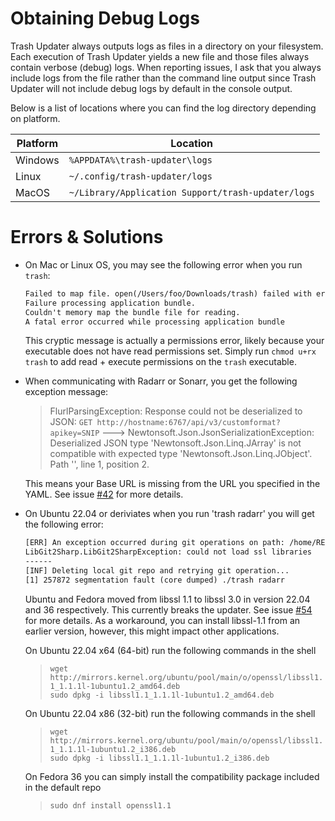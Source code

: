 # Obtaining Debug Logs

Trash Updater always outputs logs as files in a directory on your filesystem. Each execution of
Trash Updater yields a new file and those files always contain verbose (debug) logs. When reporting
issues, I ask that you always include logs from the file rather than the command line output since
Trash Updater will not include debug logs by default in the console output.

Below is a list of locations where you can find the log directory depending on platform.

| Platform | Location                                           |
| -------- | -------------------------------------------------- |
| Windows  | `%APPDATA%\trash-updater\logs`                     |
| Linux    | `~/.config/trash-updater/logs`                     |
| MacOS    | `~/Library/Application Support/trash-updater/logs` |

# Errors & Solutions

* On Mac or Linux OS, you may see the following error when you run `trash`:

  ```txt
  Failed to map file. open(/Users/foo/Downloads/trash) failed with error 13
  Failure processing application bundle.
  Couldn't memory map the bundle file for reading.
  A fatal error occurred while processing application bundle
  ```

  This cryptic message is actually a permissions error, likely because your executable does not have
  read permissions set. Simply run `chmod u+rx trash` to add read + execute permissions on the
  `trash` executable.

* When communicating with Radarr or Sonarr, you get the following exception message:

  > FlurlParsingException: Response could not be deserialized to JSON: `GET
  > http://hostname:6767/api/v3/customformat?apikey=SNIP` --->
  > Newtonsoft.Json.JsonSerializationException: Deserialized JSON type
  > 'Newtonsoft.Json.Linq.JArray' is not compatible with expected type
  > 'Newtonsoft.Json.Linq.JObject'. Path '', line 1, position 2.

  This means your Base URL is missing from the URL you specified in the YAML. See issue [#42] for
  more details.

* On Ubuntu 22.04 or deriviates when you run 'trash radarr' you will get the following error:

  ```txt
  [ERR] An exception occurred during git operations on path: /home/REDACTED/.config/trash-updater/repo
  LibGit2Sharp.LibGit2SharpException: could not load ssl libraries
  ------
  [INF] Deleting local git repo and retrying git operation...
  [1] 257872 segmentation fault (core dumped) ./trash radarr
  ```

  Ubuntu and Fedora moved from libssl 1.1 to libssl 3.0 in version 22.04 and 36 respectively. This
  currently breaks the updater.
  See issue [#54] for more details.
  As a workaround, you can install libssl-1.1 from an earlier version, however, this might
  impact other applications.

  On Ubuntu 22.04 x64 (64-bit) run the following commands in the shell

  > `wget http://mirrors.kernel.org/ubuntu/pool/main/o/openssl/libssl1.1_1.1.1l-1ubuntu1.2_amd64.deb`<br/>
  > `sudo dpkg -i libssl1.1_1.1.1l-1ubuntu1.2_amd64.deb`

  On Ubuntu 22.04 x86 (32-bit) run the following commands in the shell

  > `wget http://mirrors.kernel.org/ubuntu/pool/main/o/openssl/libssl1.1_1.1.1l-1ubuntu1.2_i386.deb`<br/>
  > `sudo dpkg -i libssl1.1_1.1.1l-1ubuntu1.2_i386.deb`

  On Fedora 36 you can simply install the compatibility package included in the default repo

  > `sudo dnf install openssl1.1`

[#42]: https://github.com/rcdailey/trash-updater/issues/42
[#54]: https://github.com/rcdailey/trash-updater/issues/54
